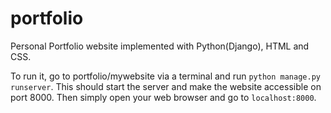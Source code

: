 # portfolio

Personal Portfolio website implemented with Python(Django), HTML and CSS. 

To run it, go to portfolio/mywebsite via a terminal and run `python manage.py runserver`. This should start the server and make the website accessible on port 8000. 
Then simply open your web browser and go to `localhost:8000`.
